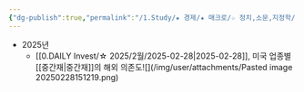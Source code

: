 ```yaml
---
{"dg-publish":true,"permalink":"/1.Study/★ 경제/★ 매크로/☆ 정치,소문,지정학/무역전쟁/","created":"2025-02-28T15:11:52.512+09:00","updated":"2025-06-03T20:07:19.873+09:00"}
---
```



- 2025년
	- [[0.DAILY Invest/☆ 2025/2월/2025-02-28\|2025-02-28]], 미국 업종별 [[중간재\|중간재]]의 해외 의존도![](/img/user/attachments/Pasted image 20250228151219.png)